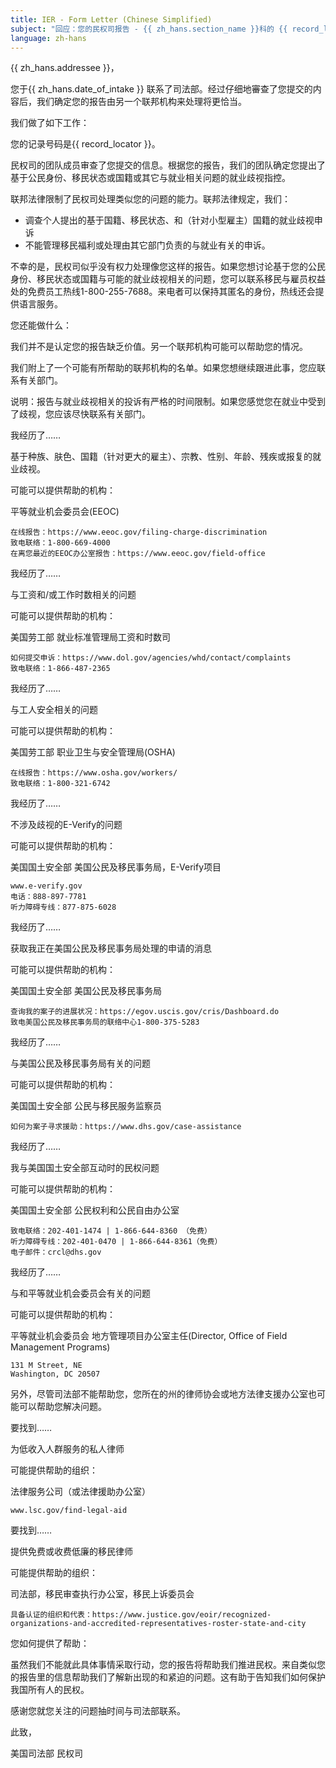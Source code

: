 ```yaml
---
title: IER - Form Letter (Chinese Simplified)
subject: "回应：您的民权司报告 - {{ zh_hans.section_name }}科的 {{ record_locator }}"
language: zh-hans
---
```

{{ zh_hans.addressee }}，

您于{{ zh_hans.date_of_intake }} 联系了司法部。经过仔细地審查了您提交的内容后，我们确定您的报告由另一个联邦机构来处理将更恰当。


我们做了如下工作：

您的记录号码是{{ record_locator }}。

民权司的团队成员审查了您提交的信息。根据您的报告，我们的团队确定您提出了基于公民身份、移民状态或国籍或其它与就业相关问题的就业歧视指控。

联邦法律限制了民权司处理类似您的问题的能力。联邦法律规定，我们：

  - 调查个人提出的基于国籍、移民状态、和（针对小型雇主）国籍的就业歧视申诉
  - 不能管理移民福利或处理由其它部门负责的与就业有关的申诉。

不幸的是，民权司似乎没有权力处理像您这样的报告。如果您想讨论基于您的公民身份、移民状态或国籍与可能的就业歧视相关的问题，您可以联系移民与雇员权益处的免费员工热线1-800-255-7688。来电者可以保持其匿名的身份，热线还会提供语言服务。


您还能做什么：

我们并不是认定您的报告缺乏价值。另一个联邦机构可能可以帮助您的情况。

我们附上了一个可能有所帮助的联邦机构的名单。如果您想继续跟进此事，您应联系有关部门。

说明：报告与就业歧视相关的投诉有严格的时间限制。如果您感觉您在就业中受到了歧视，您应该尽快联系有关部门。


我经历了……

基于种族、肤色、国籍（针对更大的雇主）、宗教、性别、年龄、残疾或报复的就业歧视。

可能可以提供帮助的机构：

平等就业机会委员会(EEOC)

    在线报告：https://www.eeoc.gov/filing-charge-discrimination
    致电联络：1-800-669-4000
    在离您最近的EEOC办公室报告：https://www.eeoc.gov/field-office


我经历了……

与工资和/或工作时数相关的问题

可能可以提供帮助的机构：

美国劳工部
就业标准管理局工资和时数司

    如何提交申诉：https://www.dol.gov/agencies/whd/contact/complaints
    致电联络：1-866-487-2365


我经历了……

与工人安全相关的问题

可能可以提供帮助的机构：

美国劳工部
职业卫生与安全管理局(OSHA)

    在线报告：https://www.osha.gov/workers/
    致电联络：1-800-321-6742


我经历了……

不涉及歧视的E-Verify的问题

可能可以提供帮助的机构：

美国国土安全部
美国公民及移民事务局，E-Verify项目

    www.e-verify.gov
    电话：888-897-7781
    听力障碍专线：877-875-6028


我经历了……

获取我正在美国公民及移民事务局处理的申请的消息

可能可以提供帮助的机构：

美国国土安全部
美国公民及移民事务局

    查询我的案子的进展状况：https://egov.uscis.gov/cris/Dashboard.do
    致电美国公民及移民事务局的联络中心1-800-375-5283


我经历了……

与美国公民及移民事务局有关的问题

可能可以提供帮助的机构：

美国国土安全部
公民与移民服务监察员

    如何为案子寻求援助：https://www.dhs.gov/case-assistance


我经历了……

我与美国国土安全部互动时的民权问题

可能可以提供帮助的机构：

美国国土安全部
公民权利和公民自由办公室

    致电联络：202-401-1474 | 1-866-644-8360 （免费）
    听力障碍专线：202-401-0470 | 1-866-644-8361（免费）
    电子邮件：crcl@dhs.gov


我经历了……

与和平等就业机会委员会有关的问题

可能可以提供帮助的机构：

平等就业机会委员会
地方管理项目办公室主任(Director, Office of Field Management Programs)

    131 M Street, NE
    Washington, DC 20507


另外，尽管司法部不能帮助您，您所在的州的律师协会或地方法律支援办公室也可能可以帮助您解决问题。


要找到……

为低收入人群服务的私人律师

可能提供帮助的组织：

法律服务公司（或法律援助办公室）

    www.lsc.gov/find-legal-aid


要找到……

提供免费或收费低廉的移民律师

可能提供帮助的组织：

司法部，移民审查执行办公室，移民上诉委员会

    具备认证的组织和代表：https://www.justice.gov/eoir/recognized-organizations-and-accredited-representatives-roster-state-and-city


您如何提供了帮助：

虽然我们不能就此具体事情采取行动，您的报告将帮助我们推进民权。来自类似您的报告里的信息帮助我们了解新出现的和紧迫的问题。这有助于告知我们如何保护我国所有人的民权。

感谢您就您关注的问题抽时间与司法部联系。


此致，

美国司法部
民权司

